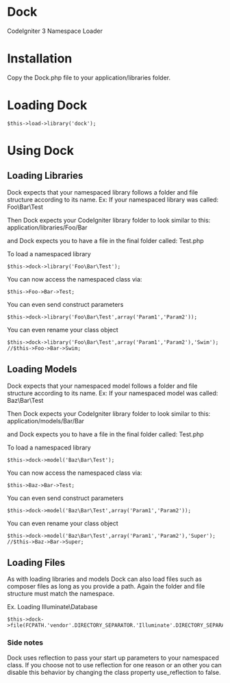 Dock
====

CodeIgniter 3 Namespace Loader

# Installation
Copy the Dock.php file to your application/libraries folder.

# Loading Dock
```
$this->load->library('dock');
```

# Using Dock

## Loading Libraries
Dock expects that your namespaced library follows a folder and file structure according to its name.
Ex:
If your namespaced library was called: Foo\Bar\Test

Then Dock expects your CodeIgniter library folder to look similar to this:
application/libraries/Foo/Bar

and Dock expects you to have a file in the final folder called:
Test.php

To load a namespaced library 
```
$this->dock->library('Foo\Bar\Test');
```

You can now access the namespaced class via:
```
$this->Foo->Bar->Test;
```

You can even send construct parameters
```
$this->dock->library('Foo\Bar\Test',array('Param1','Param2'));
```

You can even rename your class object
```
$this->dock->library('Foo\Bar\Test',array('Param1','Param2'),'Swim');
//$this->Foo->Bar->Swim;
```

## Loading Models
Dock expects that your namespaced model follows a folder and file structure according to its name.
Ex:
If your namespaced model was called: Baz\Bar\Test

Then Dock expects your CodeIgniter library folder to look similar to this:
application/models/Bar/Bar

and Dock expects you to have a file in the final folder called:
Test.php

To load a namespaced library 
```
$this->dock->model('Baz\Bar\Test');
```

You can now access the namespaced class via:
```
$this->Baz->Bar->Test;
```

You can even send construct parameters
```
$this->dock->model('Baz\Bar\Test',array('Param1','Param2'));
```

You can even rename your class object
```
$this->dock->model('Baz\Bar\Test',array('Param1','Param2'),'Super');
//$this->Baz->Bar->Super;
```

## Loading Files
As with loading libraries and models Dock can also load files such as composer files as long as you provide a path. Again
the folder and file structure must match the namespace.

Ex. Loading Illuminate\Database
```
$this->dock->file(FCPATH.'vendor'.DIRECTORY_SEPARATOR.'Illuminate'.DIRECTORY_SEPARATOR.'Database','Illuminate\Database\Capsule\Manager');
```


### Side notes
Dock uses reflection to pass your start up parameters to your namespaced class. If you choose not to use reflection for one reason or an
other you can disable this behavior by changing the class property use_reflection to false.
